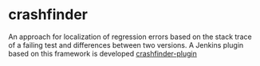 # crashfinder
An approach for localization of regression errors based on the stack trace of a failing test and differences between two versions.
A Jenkins plugin based on this framework is developed [crashfinder-plugin](https://github.com/heiqs/crashfinder-plugin)
